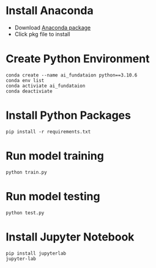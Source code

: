 # Install Anaconda

* Download [Anaconda package](https://repo.anaconda.com/archive/Anaconda3-2022.10-MacOSX-x86_64.pkg)
* Click pkg file to install


# Create Python Environment 
	
	conda create --name ai_fundataion python==3.10.6
	conda env list
	conda activiate ai_fundataion
	conda deactiviate

# Install Python Packages
	
	pip install -r requirements.txt

# Run model training 

	python train.py


# Run model testing

	python test.py

# Install Jupyter Notebook
	
	pip install jupyterlab
	jupyter-lab
